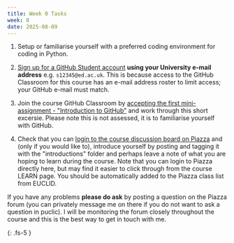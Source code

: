 ```yaml
---
title: Week 0 Tasks
week: 0
date: 2025-08-09
---
```


1. Setup or familiarise yourself with a preferred coding environment for coding in Python.

2. [Sign up for a GitHub Student account](https://github.com/education/students) **using your University e-mail address** e.g. ```s12345@ed.ac.uk```. This is because access to the GitHub Classroom for this course has an e-mail address roster to limit access; your GitHub e-mail must match.

3. Join the course GitHub Classroom by [accepting the first mini-assignment - "Introduction to GitHub"](https://classroom.github.com/a/4qR87jpB) and work through this short excersie. Please note this is not assessed, it is to familiarise yourself with GitHub.

4. Check that you can [login to the course discussion board on Piazza](https://piazza.com/class/memnomhzr0l6ko) and (only if you would like to), introduce yourself by posting and tagging it with the "introductions" folder and perhaps leave a note of what you are hoping to learn during the course. Note that you can login to Piazza directly here, but may find it easier to click through from the course LEARN page. You should be automatically added to the Piazza class list from EUCLID.

If you have any problems **please do ask** by posting a question on the Piazza forum (you can privately message me on there if you do not want to ask a question in puclic). I will be monitoring the forum closely throughout the course and this is the best way to get in touch with me.

{: .fs-5 }
